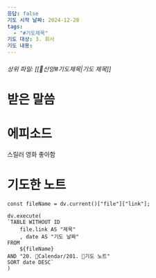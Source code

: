 ```yaml
---
응답: false
기도 시작 날짜: 2024-12-28
tags:
  - "#기도제목"
기도 대상: 3. 회사
기도 내용:
---
```

###### 상위 파일: [[🧭신앙#기도제목|기도 제목]]

# 받은 말씀

# 에피소드
스릴러 영화 좋아함

# 기도한 노트
```dataviewjs
const fileName = dv.current()["file"]["link"];

dv.execute(
`TABLE WITHOUT ID
	file.link AS "제목"
	, date AS "기도 날짜"
FROM
	${fileName}
AND "20. 📅Calendar/201. 🙏기도 노트"
SORT date DESC`
)
```

